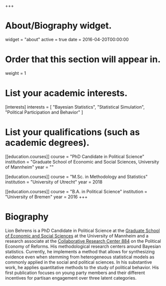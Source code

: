 +++
# About/Biography widget.
widget = "about"
active = true
date = 2016-04-20T00:00:00

# Order that this section will appear in.
weight = 1

# List your academic interests.
[interests]
  interests = [
    "Bayesian Statistics",
    "Statistical Simulation",
    "Political Participation and Behavior"
  ]

# List your qualifications (such as academic degrees).
[[education.courses]]
  course = "PhD Candidate in Political Science"
  institution = "Graduate School of Economic and Social Sciences, University of Mannheim"
  year = ""

[[education.courses]]
  course = "M.Sc. in Methodology and Statistics"
  institution = "University of Utrecht"
  year = 2018

[[education.courses]]
  course = "B.A. in Political Science"
  institution = "University of Bremen"
  year = 2016 
+++

# Biography
Lion Behrens is a PhD Candidate in Political Science at the [Graduate School of Economic and Social Sciences](https://gess.uni-mannheim.de/) at the University of Mannheim and a research associate at the [Collaborative Research Center 884](http://reforms.uni-mannheim.de) on the Political Economy of Reforms. His methodological research centers around Bayesian statistics. Currently, he implements a method that allows for synthesizing evidence even when stemming from heterogeneous statistical models as commonly applied in the social and political sciences. In his substantive work, he applies quantitative methods to the study of political behavior. His first publication focuses on young party members and their different incentives for partisan engagement over three latent categories.
